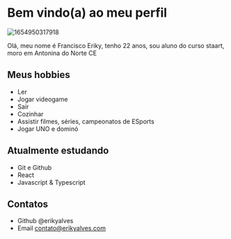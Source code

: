 # Bem vindo(a) ao meu perfil

![1654950317918](https://user-images.githubusercontent.com/95571259/173187937-9a9e92f7-9186-481b-a24d-1e2e25009662.jpg)

 
Olá, meu nome é Francisco Eriky, tenho 22 anos, sou aluno do curso staart, moro em Antonina do Norte CE

## Meus hobbies

- Ler
- Jogar videogame
- Sair
- Cozinhar
- Assistir filmes, séries, campeonatos de ESports
- Jogar UNO e dominó

## Atualmente estudando

- Git e Github
- React
- Javascript & Typescript
 
## Contatos

- Github @erikyalves
- Email contato@erikyalves.com
